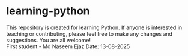 # learning-python
This repository is created for learning Python. If anyone is interested in teaching or contributing, please feel free to make any changes and suggestions. You are all welcome!
<br>
First student:- Md Naseem Ejaz
Date: 13-08-2025